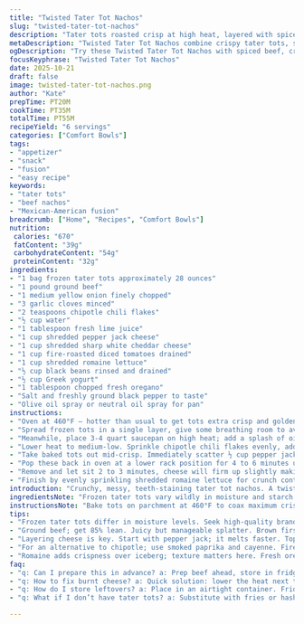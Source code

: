 ```yaml
---
title: "Twisted Tater Tot Nachos"
slug: "twisted-tater-tot-nachos"
description: "Tater tots roasted crisp at high heat, layered with spiced ground beef simmered with chipotle chili flakes and fresh lime juice instead of standard taco seasoning. Sharp white cheddar swapped for pepper jack for bite, and fire-roasted tomatoes replace pico de gallo. Topped with shredded romaine, a dollop of Greek yogurt mixing in subtle tang, black beans swapped in for black olives, and fresh oregano replaces cilantro. A riff on classic loaded nachos, alternates keep texture vibrant and flavors punchy. Baking times adjusted slightly, layered cheese melts into bubbling pockets with savory beef. Hearty, messy, and loaded with contrasts between crisp, creamy, and smoky. Balanced sodium but still packs a punch."
metaDescription: "Twisted Tater Tot Nachos combine crispy tater tots, spiced beef, sharp cheeses, and fresh toppings. A bold twist on classic nachos."
ogDescription: "Try these Twisted Tater Tot Nachos with spiced beef, crispy tots, and a handful of vibrant toppings — a fun and hearty take on nachos."
focusKeyphrase: "Twisted Tater Tot Nachos"
date: 2025-10-21
draft: false
image: twisted-tater-tot-nachos.png
author: "Kate"
prepTime: PT20M
cookTime: PT35M
totalTime: PT55M
recipeYield: "6 servings"
categories: ["Comfort Bowls"]
tags:
- "appetizer"
- "snack"
- "fusion"
- "easy recipe"
keywords:
- "tater tots"
- "beef nachos"
- "Mexican-American fusion"
breadcrumb: ["Home", "Recipes", "Comfort Bowls"]
nutrition: 
 calories: "670"
 fatContent: "39g"
 carbohydrateContent: "54g"
 proteinContent: "32g"
ingredients:
- "1 bag frozen tater tots approximately 28 ounces"
- "1 pound ground beef"
- "1 medium yellow onion finely chopped"
- "3 garlic cloves minced"
- "2 teaspoons chipotle chili flakes"
- "½ cup water"
- "1 tablespoon fresh lime juice"
- "1 cup shredded pepper jack cheese"
- "1 cup shredded sharp white cheddar cheese"
- "1 cup fire-roasted diced tomatoes drained"
- "1 cup shredded romaine lettuce"
- "½ cup black beans rinsed and drained"
- "½ cup Greek yogurt"
- "1 tablespoon chopped fresh oregano"
- "Salt and freshly ground black pepper to taste"
- "Olive oil spray or neutral oil spray for pan"
instructions:
- "Oven at 460°F — hotter than usual to get tots extra crisp and golden, edges blistering just right. Line baking sheet loosely with parchment, spray lightly with oil so tots don’t stick and maintain crisp when cheese melts directly on top."
- "Spread frozen tots in a single layer, give some breathing room to avoid steaming—baking for roughly 18 to 23 minutes. Listen for sizzle and occasional popping sounds. Toss halfway to ensure even browning. Edges should be visibly browned, crunchy when tested with fork or finger but still fluffy inside."
- "Meanwhile, place 3-4 quart saucepan on high heat; add a splash of oil if your beef is too lean. Toss in ground beef, chopped onion, and minced garlic. Stir frequently to break clumps; onions will turn translucent and golden around edges in 6 to 8 minutes. Beef loses pink hue, cooks through but stays juicy. Avoid overcooking early here or beef stiffens when layered."
- "Lower heat to medium-low. Sprinkle chipotle chili flakes evenly, add lime juice and half cup water. Simmer gently, stirring occasionally for 6 to 7 minutes until the liquid reduces slightly. This step deepens smoky heat and keeps beef moist but concentrated. Season with salt and pepper to taste. Remove from heat."
- "Take baked tots out mid-crisp. Immediately scatter ½ cup pepper jack evenly over tater tots — pepper jack melts fast and sharpness cuts heap of richness. Then spread the seasoned beef to cover cheese completely without crowding. Follow with remaining cheddar cheese for slow melting, patchy pockets of gooey cheesy blankets. The dual cheese layering trick ensures robust flavor and good melt texture."
- "Pop these back in oven at a lower rack position for 4 to 6 minutes until cheese bubbles and just begins to brown at spots. Watch closely — cheese can burn quickly at this temp. Ready when you see shiny, bubbly cheese with little browned pinpoints."
- "Remove and let sit 2 to 3 minutes, cheese will firm up slightly making serving easier without losing molten chewiness."
- "Finish by evenly sprinkling shredded romaine lettuce for crunch contrast, layer fire-roasted diced tomatoes scattered across for juicy bursts, spoon Greek yogurt in dollops instead of sour cream—adds tang and smoothness with thicker texture. Last, black beans replace olives for smoky earthiness and oregano’s piney aroma flashes freshness over top. Serve hot, fork or hands—both valid here."
introduction: "Crunchy, messy, teeth-staining tater tot nachos. A twist on the usual: swapping dips, cheeses, even seasoning. Loads better when you roast tots hotter, longer—watch out the edges, listen for that sizzle, smell the toasted starch wafting. Ground beef cooked golden with garlic and onions, coat it in smoky chipotle flakes and bright lime juice; that keeps it tangy, holding moisture unlike the usual dry taco mix. Layer cheeses in two steps—pepper jack first melts quickly, cheddar finishes with a slow gooey blanket. Greek yogurt dollops lend welcome tang, black beans add heft, oregano brings something really fresh. Not your basic nachos. Learn to gauge doneness by eye and touch. No guesswork. Just crisp, juicy, melting, crunching—an undetailed symphony on a baking sheet."
ingredientsNote: "Frozen tater tots vary wildly in moisture and starch content; higher quality brands crisp better under high heat. Spray parchment lightly with oil to prevent sticking, especially important with cheese melt. Ground beef lean to 85% fat strikes balance between juiciness and manageable splatter—too lean and dry, too fatty and greasy. If chipotle flakes aren’t at hand, smoked paprika with cayenne does well. Fire-roasted tomatoes give exceptional smoky-sweet bursts; canned diced tomatoes a fine fallback—drain well to prevent sogginess. Greek yogurt stands in for sour cream offering richer mouthfeel and tang. Romaine preferred over iceberg for layered crispness. Fresh oregano can be replaced by fresh cilantro but adds earthier aroma. Black beans in lieu of black olives cut sodium, add heft and protein while maintaining color contrast."
instructionsNote: "Bake tots on parchment at 460°F to coax maximum crispness—avoid foil sheets which trap moisture. Toss and rotate halfway through for even browning. High heat and visual cues trump strict minutes every time: brown edges, firm crunch, a dry undersurface. Cook beef on high first to sear, caramelize onions; that Maillard reaction ups flavor and aroma—don’t crowd pan, stir to break clumps for even cooking. Lower heat after seasoning, simmer long enough for flavors to marry but don’t dry; liquid reduces slightly and beef will cling to itself without pooling moisture or grease. Layer cheese strategically—fast melting pepper jack first to permeate tots, then cheddar for melty pockets and deeper sharpness. Watch cheese carefully when back in oven—bubbling and browned spots indicate melt perfection but char quickly follows. Let rest before topping to firm cheese surface—prevents sliding garnishes off. Garnishes scattered after baking keep contrast in texture and brightness, balancing rich beef and starchy tots."
tips:
- "Frozen tater tots differ in moisture levels. Seek high-quality brands for crunch. Baking times vary, so watch closely; the ideal texture is crispy outside, fluffy inside. Parchment with oil prevents sticking."
- "Ground beef; get 85% lean. Juicy but manageable splatter. Brown first to sear meat and caramelize onions. Avoid overcrowding the pan — break clumps for even cooking. Results matter; gauge by color."
- "Layering cheese is key. Start with pepper jack; it melts faster. Top with sharp cheddar for gooey pockets. Cheese can burn fast in high heat. Watch closely when back in the oven. Ready when bubbly."
- "For an alternative to chipotle; use smoked paprika and cayenne. Fire-roasted tomatoes bring depth, but drained canned ones can work. Greek yogurt swaps well with sour cream, adds tanginess and thickness."
- "Romaine adds crispness over iceberg; texture matters here. Fresh oregano instead of cilantro. Adds brighter aroma. Black beans provide color contrast; skip olives for a smokier flavor profile. Keeps sodium lower."
faq:
- "q: Can I prepare this in advance? a: Prep beef ahead, store in fridge overnight. Tots best fresh. Bake just before serving. Tots lose texture if made early."
- "q: How to fix burnt cheese? a: Quick solution: lower the heat next time. Keep an eye on it, look for bubbling, not char. Cheese burns easily; stay vigilant."
- "q: How do I store leftovers? a: Place in an airtight container. Fridge for 2-3 days. Reheat in oven to regain crispness. Avoid microwave; sogginess can follow."
- "q: What if I don’t have tater tots? a: Substitute with fries or hash browns. Bake them until crisp. Use less oil for baking; follow the same layering technique."

---
```


